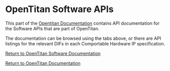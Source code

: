 # OpenTitan Software APIs

This part of the [Opentitan Documentation](../..) contains API documentation for the
Software APIs that are part of OpenTitan.

The documentation can be browsed using the tabs above, or there are API listings
for the relevant DIFs in each Comportable Hardware IP specification.

[Return to OpenTitan Software Documentation](..)

[Return to OpenTitan Documentation](../..)